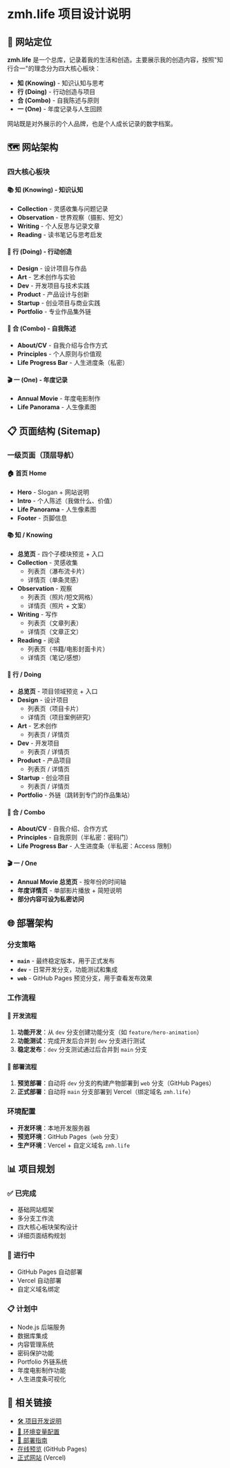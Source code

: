 # zmh.life 项目设计说明

## 🎯 网站定位

**zmh.life** 是一个总库，记录着我的生活和创造。主要展示我的创造内容，按照"知行合一"的理念分为四大核心板块：

- **知 (Knowing)** - 知识认知与思考
- **行 (Doing)** - 行动创造与项目
- **合 (Combo)** - 自我陈述与原则
- **一 (One)** - 年度记录与人生回顾

网站既是对外展示的个人品牌，也是个人成长记录的数字档案。

## 🗺️ 网站架构

### 四大核心板块

#### 📚 知 (Knowing) - 知识认知
- **Collection** - 灵感收集与问题记录
- **Observation** - 世界观察（摄影、短文）
- **Writing** - 个人反思与记录文章
- **Reading** - 读书笔记与思考启发

#### 🚀 行 (Doing) - 行动创造
- **Design** - 设计项目与作品
- **Art** - 艺术创作与实验
- **Dev** - 开发项目与技术实践
- **Product** - 产品设计与创新
- **Startup** - 创业项目与商业实践
- **Portfolio** - 专业作品集外链

#### 🤝 合 (Combo) - 自我陈述
- **About/CV** - 自我介绍与合作方式
- **Principles** - 个人原则与价值观
- **Life Progress Bar** - 人生进度条（私密）

#### 🎬 一 (One) - 年度记录
- **Annual Movie** - 年度电影制作
- **Life Panorama** - 人生像素图

## 📋 页面结构 (Sitemap)

### 一级页面（顶层导航）

#### 🏠 首页 Home
- **Hero** - Slogan + 网站说明
- **Intro** - 个人陈述（我做什么、价值）
- **Life Panorama** - 人生像素图
- **Footer** - 页脚信息

#### 📚 知 / Knowing
- **总览页** - 四个子模块预览 + 入口
- **Collection** - 灵感收集
  - 列表页（瀑布流卡片）
  - 详情页（单条灵感）
- **Observation** - 观察
  - 列表页（照片/短文网格）
  - 详情页（照片 + 文案）
- **Writing** - 写作
  - 列表页（文章列表）
  - 详情页（文章正文）
- **Reading** - 阅读
  - 列表页（书籍/电影封面卡片）
  - 详情页（笔记/感想）

#### 🚀 行 / Doing
- **总览页** - 项目领域预览 + 入口
- **Design** - 设计项目
  - 列表页（项目卡片）
  - 详情页（项目案例研究）
- **Art** - 艺术创作
  - 列表页 / 详情页
- **Dev** - 开发项目
  - 列表页 / 详情页
- **Product** - 产品项目
  - 列表页 / 详情页
- **Startup** - 创业项目
  - 列表页 / 详情页
- **Portfolio** - 外链（跳转到专门的作品集站）

#### 🤝 合 / Combo
- **About/CV** - 自我介绍、合作方式
- **Principles** - 自我原则（半私密：密码门）
- **Life Progress Bar** - 人生进度条（半私密：Access 限制）

#### 🎬 一 / One
- **Annual Movie 总览页** - 按年份的时间轴
- **年度详情页** - 单部影片播放 + 简短说明
- **部分内容可设为私密访问**

## 🌐 部署架构

### 分支策略

- **`main`** - 最终稳定版本，用于正式发布
- **`dev`** - 日常开发分支，功能测试和集成
- **`web`** - GitHub Pages 预览分支，用于查看发布效果

### 工作流程

#### 🔄 开发流程
1. **功能开发**：从 `dev` 分支创建功能分支（如 `feature/hero-animation`）
2. **功能测试**：完成开发后合并到 `dev` 分支进行测试
3. **稳定发布**：`dev` 分支测试通过后合并到 `main` 分支

#### 🚀 部署流程
1. **预览部署**：自动将 `dev` 分支的构建产物部署到 `web` 分支（GitHub Pages）
2. **正式部署**：自动将 `main` 分支部署到 Vercel（绑定域名 `zmh.life`）

### 环境配置

- **开发环境**：本地开发服务器
- **预览环境**：GitHub Pages（`web` 分支）
- **生产环境**：Vercel + 自定义域名 `zmh.life`

## 📊 项目规划

### ✅ 已完成
- 基础网站框架
- 多分支工作流
- 四大核心板块架构设计
- 详细页面结构规划

### 🔄 进行中
- GitHub Pages 自动部署
- Vercel 自动部署
- 自定义域名绑定

### 📋 计划中
- Node.js 后端服务
- 数据库集成
- 内容管理系统
- 密码保护功能
- Portfolio 外链系统
- 年度电影制作功能
- 人生进度条可视化

## 🔗 相关链接

- [🛠️ 项目开发说明](./DEVELOPMENT.md)
- [🔧 环境变量配置](./ENV_SETUP.md)
- [🚀 部署指南](./DEPLOYMENT.md)
- [在线预览](https://MMing1999.github.io/zmh.life) (GitHub Pages)
- [正式网站](https://zmh.life) (Vercel)
